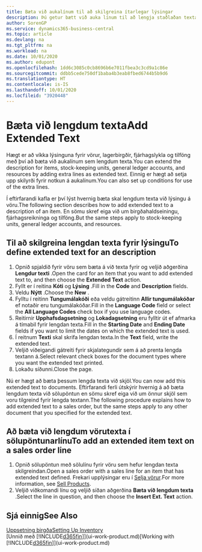 ```yaml
---
title: Bæta við aukalínum til að skilgreina ítarlegar lýsingar
description: Þú getur bætt við auka línum til að lengja staðlaðan texta sem lýsir vöru, fjárhagsreikningi og öðrum gögnum.
author: SorenGP
ms.service: dynamics365-business-central
ms.topic: article
ms.devlang: na
ms.tgt_pltfrm: na
ms.workload: na
ms.date: 10/01/2020
ms.author: edupont
ms.openlocfilehash: 1dd6c3085c0cb8696b6e7011fbea3c3cd9a1c86e
ms.sourcegitcommit: ddbb5cede750df1baba4b3eab8fbed6744b5b9d6
ms.translationtype: HT
ms.contentlocale: is-IS
ms.lasthandoff: 10/01/2020
ms.locfileid: "3920448"
---
```

# <a name="add-extended-text"></a><span data-ttu-id="b1c78-103">Bæta við lengdum texta</span><span class="sxs-lookup"><span data-stu-id="b1c78-103">Add Extended Text</span></span>

<span data-ttu-id="b1c78-104">Hægt er að víkka lýsinguna fyrir vörur, lagerbirgðir, fjárhagslykla og tilföng með því að bæta við aukalínum sem lengdum texta.</span><span class="sxs-lookup"><span data-stu-id="b1c78-104">You can extend the description for items, stock-keeping units, general ledger accounts, and resources by adding extra lines as extended text.</span></span> <span data-ttu-id="b1c78-105">Einnig er hægt að setja upp skilyrði fyrir notkun á aukalínum.</span><span class="sxs-lookup"><span data-stu-id="b1c78-105">You can also set up conditions for use of the extra lines.</span></span>  

<span data-ttu-id="b1c78-106">Í eftirfarandi kafla er því lýst hvernig bæta skal lengdum texta við lýsingu á vöru.</span><span class="sxs-lookup"><span data-stu-id="b1c78-106">The following section describes how to add extended text to a description of an item.</span></span> <span data-ttu-id="b1c78-107">En sömu skref eiga við um birgðahaldseiningu, fjárhagsreikninga og tilföng.</span><span class="sxs-lookup"><span data-stu-id="b1c78-107">But the same steps apply to stock-keeping units, general ledger accounts, and resources.</span></span>  

## <a name="to-define-extended-text-for-an-description"></a><span data-ttu-id="b1c78-108">Til að skilgreina lengdan texta fyrir lýsingu</span><span class="sxs-lookup"><span data-stu-id="b1c78-108">To define extended text for an description</span></span>

1. <span data-ttu-id="b1c78-109">Opnið spjaldið fyrir vöru sem bæta á við texta fyrir og veljið aðgerðina **Lengdur texti** .</span><span class="sxs-lookup"><span data-stu-id="b1c78-109">Open the card for an item that you want to add extended text to, and then choose the **Extended Text** action.</span></span>
2. <span data-ttu-id="b1c78-110">Fyllt er í reitina **Kóti** og **Lýsing** .</span><span class="sxs-lookup"><span data-stu-id="b1c78-110">Fill in the **Code** and **Description** fields.</span></span>
3. <span data-ttu-id="b1c78-111">Veldu **Nýtt** .</span><span class="sxs-lookup"><span data-stu-id="b1c78-111">Choose the **New** .</span></span>
4. <span data-ttu-id="b1c78-112">Fylltu í reitinn **Tungumálakóði** eða veldu gátreitinn **Allir tungumálakóðar** ef notaðir eru tungumálakóðar.</span><span class="sxs-lookup"><span data-stu-id="b1c78-112">Fill in the **Language Code** field or select the **All Language Codes** check box if you use language codes.</span></span>
5. <span data-ttu-id="b1c78-113">Reitirnir **Upphafsdagsetning** og **Lokadagsetning** eru fylltir út ef afmarka á tímabil fyrir lengdan texta.</span><span class="sxs-lookup"><span data-stu-id="b1c78-113">Fill in the **Starting Date** and **Ending Date** fields if you want to limit the dates on which the extended text is used.</span></span>
6. <span data-ttu-id="b1c78-114">Í reitnum **Texti** skal skrifa lengdan texta.</span><span class="sxs-lookup"><span data-stu-id="b1c78-114">In the **Text** field, write the extended text.</span></span>
7. <span data-ttu-id="b1c78-115">Veljið viðeigandi gátreiti fyrir skjalategundir sem á að prenta lengda textann á.</span><span class="sxs-lookup"><span data-stu-id="b1c78-115">Select relevant check boxes for the document types where you want the extended text printed.</span></span>
8. <span data-ttu-id="b1c78-116">Lokaðu síðunni.</span><span class="sxs-lookup"><span data-stu-id="b1c78-116">Close the page.</span></span>

<span data-ttu-id="b1c78-117">Nú er hægt að bæta þessum lengda texta við skjöl.</span><span class="sxs-lookup"><span data-stu-id="b1c78-117">You can now add this extended text to documents.</span></span> <span data-ttu-id="b1c78-118">Eftirfarandi ferli útskýrir hvernig á að bæta lengdum texta við sölupöntun en sömu skref eiga við um önnur skjöl sem voru tilgreind fyrir lengda textann.</span><span class="sxs-lookup"><span data-stu-id="b1c78-118">The following procedure explains how to add extended text to a sales order, but the same steps apply to any other document that you specified for the extended text.</span></span>  

## <a name="to-add-an-extended-item-text-on-a-sales-order-line"></a><span data-ttu-id="b1c78-119">Að bæta við lengdum vörutexta í sölupöntunarlínu</span><span class="sxs-lookup"><span data-stu-id="b1c78-119">To add an extended item text on a sales order line</span></span>

1. <span data-ttu-id="b1c78-120">Opnið sölupöntun með sölulínu fyrir vöru sem hefur lengdan texta skilgreindan.</span><span class="sxs-lookup"><span data-stu-id="b1c78-120">Open a sales order with a sales line for an item that has extended text defined.</span></span> <span data-ttu-id="b1c78-121">Frekari upplýsingar eru í [Selja vörur](sales-how-sell-products.md).</span><span class="sxs-lookup"><span data-stu-id="b1c78-121">For more information, see [Sell Products](sales-how-sell-products.md).</span></span>
2. <span data-ttu-id="b1c78-122">Veljið viðkomandi línu og veljið síðan aðgerðina **Bæta við lengdum texta** .</span><span class="sxs-lookup"><span data-stu-id="b1c78-122">Select the line in question, and then choose the **Insert Ext. Text** action.</span></span>

## <a name="see-also"></a><span data-ttu-id="b1c78-123">Sjá einnig</span><span class="sxs-lookup"><span data-stu-id="b1c78-123">See Also</span></span>

[<span data-ttu-id="b1c78-124">Uppsetning birgða</span><span class="sxs-lookup"><span data-stu-id="b1c78-124">Setting Up Inventory</span></span>](inventory-setup-inventory.md)  
<span data-ttu-id="b1c78-125">[Unnið með [!INCLUDE[d365fin](includes/d365fin_md.md)]](ui-work-product.md)</span><span class="sxs-lookup"><span data-stu-id="b1c78-125">[Working with [!INCLUDE[d365fin](includes/d365fin_md.md)]](ui-work-product.md)</span></span>
